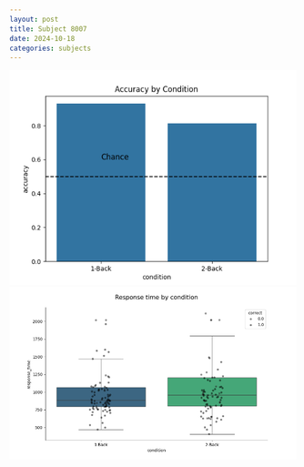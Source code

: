 ```yaml
---
layout: post
title: Subject 8007
date: 2024-10-18
categories: subjects
---
```


![](data/8007/run-17/8007_ATS_acc.png)
![](data/8007/run-17/8007_ATS_rt.png)
